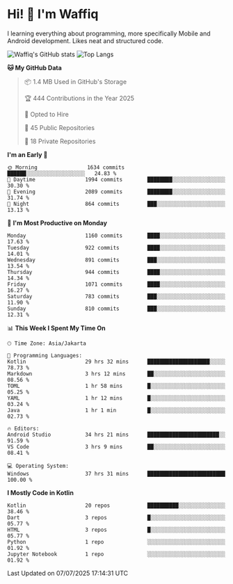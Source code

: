 
# Hi! 👋 I'm Waffiq

I learning everything about programming, more specifically Mobile and Android development. Likes neat and structured code.

<!-- Get to know more about me?

<a href="https://www.linkedin.com/in/waffiqaziz/"><img src="https://img.shields.io/static/v1?label=%20&message=LinkedIn&logo=linkedin&logoColor=white&color=0A66C2&style=for-the-badge" alt="LinkedIn"></a>
<a href="https://www.instagram.com/waffiqaziz/"><img src="https://img.shields.io/static/v1?label=%20&message=instagram&logo=instagram&logoColor=white&labelColor=%23E1306C&color=%23E1306C&style=for-the-badge" alt="Instagram"></a>
<a href="https://web.facebook.com/WaffiqAziz/"><img src="https://img.shields.io/static/v1?label=%20&message=Facebook&logo=facebook&logoColor=white&color=1877F2&style=for-the-badge" alt="Facebook"></a>
<a href="https://twitter.com/waffiqaziz"><img src="https://img.shields.io/static/v1?label=%20&message=X&logo=x&logoColor=white&color=000000&style=for-the-badge" alt="X"></a> -->

![Waffiq's GitHub stats](https://github-readme-stats-eight-theta.vercel.app/api?username=waffiqaziz&show_icons=true&include_all_commits=true&count_private=true&theme=dark)
![Top Langs](https://github-readme-stats.vercel.app/api/top-langs/?username=waffiqaziz&layout=compact&langs_count=8&theme=dark)

<!--START_SECTION:waka-->
**🐱 My GitHub Data** 

> 📦 1.4 MB Used in GitHub's Storage 
 > 
> 🏆 444 Contributions in the Year 2025
 > 
> 💼 Opted to Hire
 > 
> 📜 45 Public Repositories 
 > 
> 🔑 18 Private Repositories 
 > 
**I'm an Early 🐤** 

```text
🌞 Morning                1634 commits        ██████░░░░░░░░░░░░░░░░░░░   24.83 % 
🌆 Daytime                1994 commits        ████████░░░░░░░░░░░░░░░░░   30.30 % 
🌃 Evening                2089 commits        ████████░░░░░░░░░░░░░░░░░   31.74 % 
🌙 Night                  864 commits         ███░░░░░░░░░░░░░░░░░░░░░░   13.13 % 
```
📅 **I'm Most Productive on Monday** 

```text
Monday                   1160 commits        ████░░░░░░░░░░░░░░░░░░░░░   17.63 % 
Tuesday                  922 commits         ████░░░░░░░░░░░░░░░░░░░░░   14.01 % 
Wednesday                891 commits         ███░░░░░░░░░░░░░░░░░░░░░░   13.54 % 
Thursday                 944 commits         ████░░░░░░░░░░░░░░░░░░░░░   14.34 % 
Friday                   1071 commits        ████░░░░░░░░░░░░░░░░░░░░░   16.27 % 
Saturday                 783 commits         ███░░░░░░░░░░░░░░░░░░░░░░   11.90 % 
Sunday                   810 commits         ███░░░░░░░░░░░░░░░░░░░░░░   12.31 % 
```


📊 **This Week I Spent My Time On** 

```text
🕑︎ Time Zone: Asia/Jakarta

💬 Programming Languages: 
Kotlin                   29 hrs 32 mins      ████████████████████░░░░░   78.73 % 
Markdown                 3 hrs 12 mins       ██░░░░░░░░░░░░░░░░░░░░░░░   08.56 % 
TOML                     1 hr 58 mins        █░░░░░░░░░░░░░░░░░░░░░░░░   05.25 % 
YAML                     1 hr 12 mins        █░░░░░░░░░░░░░░░░░░░░░░░░   03.24 % 
Java                     1 hr 1 min          █░░░░░░░░░░░░░░░░░░░░░░░░   02.73 % 

🔥 Editors: 
Android Studio           34 hrs 21 mins      ███████████████████████░░   91.59 % 
VS Code                  3 hrs 9 mins        ██░░░░░░░░░░░░░░░░░░░░░░░   08.41 % 

💻 Operating System: 
Windows                  37 hrs 31 mins      █████████████████████████   100.00 % 
```

**I Mostly Code in Kotlin** 

```text
Kotlin                   20 repos            ██████████░░░░░░░░░░░░░░░   38.46 % 
Dart                     3 repos             █░░░░░░░░░░░░░░░░░░░░░░░░   05.77 % 
HTML                     3 repos             █░░░░░░░░░░░░░░░░░░░░░░░░   05.77 % 
Python                   1 repo              ░░░░░░░░░░░░░░░░░░░░░░░░░   01.92 % 
Jupyter Notebook         1 repo              ░░░░░░░░░░░░░░░░░░░░░░░░░   01.92 % 
```




 Last Updated on 07/07/2025 17:14:31 UTC
<!--END_SECTION:waka-->

